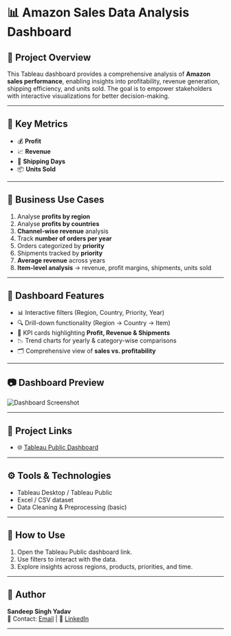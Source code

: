 # 📊 Amazon Sales Data Analysis Dashboard  

## 🔹 Project Overview  
This Tableau dashboard provides a comprehensive analysis of **Amazon sales performance**, enabling insights into profitability, revenue generation, shipping efficiency, and units sold. The goal is to empower stakeholders with interactive visualizations for better decision-making.  

---

## 🔹 Key Metrics  
- 💰 **Profit**  
- 📈 **Revenue**  
- 🚚 **Shipping Days**  
- 📦 **Units Sold**  

---

## 🔹 Business Use Cases  
1. Analyse **profits by region**  
2. Analyse **profits by countries**  
3. **Channel-wise revenue** analysis  
4. Track **number of orders per year**  
5. Orders categorized by **priority**  
6. Shipments tracked by **priority**  
7. **Average revenue** across years  
8. **Item-level analysis** → revenue, profit margins, shipments, units sold  

---

## 🔹 Dashboard Features  
- 📊 Interactive filters (Region, Country, Priority, Year)  
- 🔍 Drill-down functionality (Region → Country → Item)  
- 🧾 KPI cards highlighting **Profit, Revenue & Shipments**  
- 📉 Trend charts for yearly & category-wise comparisons  
- 🗂️ Comprehensive view of **sales vs. profitability**  

---

## 📷 Dashboard Preview  
![Dashboard Screenshot](#)

---

## 🔗 Project Links  
- 🌐 [Tableau Public Dashboard](#https://public.tableau.com/shared/4WZZYC6NK?:display_count=n&:origin=viz_share_link)  

---

## ⚙️ Tools & Technologies  
- Tableau Desktop / Tableau Public  
- Excel / CSV dataset  
- Data Cleaning & Preprocessing (basic)  

---

## 📌 How to Use  
1. Open the Tableau Public dashboard link.  
2. Use filters to interact with the data.  
3. Explore insights across regions, products, priorities, and time.  

---

## 🙌 Author  
**Sandeep Singh Yadav**  
📧 Contact: [Email](#viasundeep@gmail.com) | 🔗 [LinkedIn](#www.linkedin.com/in/viasandeep)  

---
